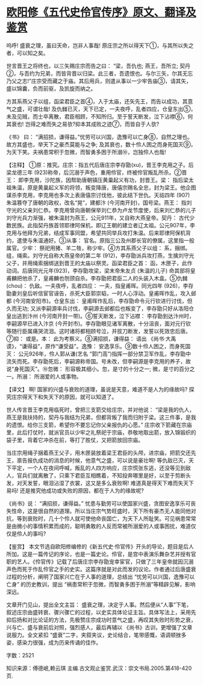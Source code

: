# [欧阳修《五代史伶官传序》原文、翻译及鉴赏](https://www.vrrw.net/wx/14165.html)

呜呼! 盛衰之理，虽曰天命，岂非人事哉! 原庄宗之所以得天下①，与其所以失之者，可以知之矣。

世言晋王之将终也，以三矢赐庄宗而告之曰： “梁，吾仇也; 燕王，吾所立; 契丹②，与吾约为兄弟，而皆背晋以归梁。此三者，吾遗恨也。与尔三矢，尔其无忘乃父之志!”庄宗受而藏之于庙。其后用兵，则遣从事以一少牢告庙③，请其矢，盛以锦囊，负而前驱，及凯旋而纳之。

方其系燕父子以组，函梁君臣之首④，入于太庙，还矢先王，而告以成功，其意气之盛，可谓壮哉! 及仇雠已灭，天下已定，一夫夜呼，乱者四应，仓皇东出⑤，未及见贼，而士卒离散，君臣相顾，不知所归。至于誓天断发，泣下沾襟⑥，何其衰也! 岂得之难而失之易欤?抑本其成败之迹⑦，而皆自于人欤?

《书》 曰： “满招损，谦得益。”忧劳可以兴国，逸豫可以亡身⑧，自然之理也。故方其盛也，举天下之豪杰莫能与之争; 及其衰也，数十伶人困之而身死国灭⑨，为天下笑。夫祸患常积于忽微，而智勇多困于所溺⑩，岂独伶人也哉!



【注释】 ①原：推究。庄宗：指五代后唐庄宗李存勖(xu)，晋王李克用之子。后梁龙德三年 (923)称帝，后沉溺于声色，重用伶官，终被伶官叛乱所杀。②晋王： 即李克用，沙陀族，因帮助唐朝镇压黄巢起义有功，封晋王。梁： 指后梁太祖朱温，原是黄巢起义军的将领，叛变降唐，唐僖宗赐名全忠，封为梁王。他企图谋杀李克用，李克用也多次上表唐僖宗讨伐他，彼此结下世仇。天祜四年 (907) 朱温篡夺了唐朝的政权，改名“晃”，建都汴 (今河南开封)，国号梁。燕王： 指刘守光的父亲刘仁恭。李克用曾向唐朝保举刘仁恭为卢龙节度使，后来刘仁恭的儿子刘守光兵力渐强，被朱温封为燕王，公元911年，又自称大燕皇帝。契丹： 古代少数民族。此指契丹族首领耶律阿保机，即辽王朝的建立者辽太祖。公元907年，李克用与他拜为兄弟，结成军事同盟，希望共同举兵攻打朱温。后来耶律阿保机背约，遣使与朱温通好。③从事： 官名。原指三公及州郡长官的僚属，这里指一般属官。少牢： 祭祀用猪、羊二牲，称少牢。④方其系燕父子以组： 系，捆绑。组，绳索。刘守光自称大燕皇帝的第二年 (912)，李存勖派兵攻打燕，生擒刘守光父子，并用绳索捆绑送到晋王的太庙以祭灵。函梁君臣之首： 函，木匣子，此作动词。后唐同光元年(923)，李存勖攻梁，梁末帝朱友贞 (朱温的儿子) 命其部将皇甫麟把他杀了，皇甫麟也刎颈自杀。李存勖把君臣二人的头装入木盒。⑤仇雠 (chou)： 仇敌。一夫夜呼，乱者四应： 一夫，指皇甫晖。同光四年 (926)，李存勖妻刘皇后听信宦官诬告，杀死大臣郭崇韬，一时人心浮动。皇甫晖作乱，攻入邺都 (今河南安阳市)。仓皇东出： 皇甫晖作乱后，李存勖命令元行钦进行讨伐，但久而无功; 又派李嗣源率兵讨伐，李嗣源去邺都后也叛变了，李存勖只好从洛阳仓皇出逃到汴州 (今河南开封一带)。⑥誓天断发，泣下沾襟： 李存勖到达汴州时，李嗣源早已进入汴京 (今开封市)。李存勖眼见诸军离散，十分沮丧，面对元行钦等随行臣属痛哭流泪。这时诸将都相顾号泣，并拔刀断发，发誓以死效忠后唐。⑦抑： 或是。本： 此为考察义。⑧满招损，谦得益： 语出 《尚书·大禹谟》，“谦得益”，原作“谦受益”。逸豫： 安逸享乐。⑨数十伶人困之，而身死国灭： 公元926年，伶人郭从谦(艺名 “郭门高”)指挥一部分禁卫军作乱，李存勖中流矢而死。李存勖死后，李嗣源称帝国。号未改，但李嗣源是李克用的养子，故说“身死国灭”。⑩忽微： 形容极其细小。忽，是寸的十分之一; 微，是寸的百分之一。所溺： 所溺爱的人或事物。

【译文】 啊! 国家的兴盛与衰败的道理，虽说是天意，难道不是人为的缘故吗? 探究庄宗得天下和失天下的原因，就可以知道了。

世人传言晋王李克用临死时，曾把三支箭交给庄宗，并对他说： “梁是我的仇人，燕王是我扶持的，契丹与我结为兄弟，但都背叛了我而归附于梁。这三件事，是我的遗恨。给你三支箭，希望你不要忘记你父亲报仇的心愿。” 庄宗收下箭藏在宗庙里，此后打仗时，就派官员以少牢之礼祭祀于宗庙，恭敬地取出箭，放入锦锻织的袋子里，背着它冲杀在前，等打了胜仗，又把箭放回宗庙。

当庄宗用绳子捆着燕王父子，用木匣装放着梁王君臣的头颅，进宗庙，把箭交还先王，禀告报仇成功的消息的时候，他意气之盛，可以说是豪壮啊! 等仇敌已灭，天下平定，一个人在夜间呼喊，叛乱的人四方响应，庄宗慌张东逃，还没等见到敌人，官兵们就离散了，只乘下君臣互相瞧着，不知投奔哪里是好，以至于剪断头发，对天发誓，眼泪沾湿了衣裳，这又是多么衰败啊! 难道真是得天下难而失天下易吗! 还是推究他成功或失败的原因，都在于人为的缘故呢?

《尚书》说： “满招损，谦得益。” 忧患与勤劳可以使国家兴盛，贪图安逸享乐可丧失性命，这是很自然的道理。所以当庄宗气势旺盛时，天下所有豪杰无人能同他对抗，等到衰败时，几十个伶人就可使他命丧国亡，为天下人所耻笑。可见祸患常常是由微小的事情积累而成的，聪明勇敢的人反而常被所溺爱的人或事困扰，难道仅仅是伶人的事吗?

【鉴赏】 本文节选自欧阳修编修的《新五代史·伶官传》开头的导论，题目是后人所加。这是一篇传记的序论，也是一篇史论。伶官，是宫中表演乐舞杂艺并授有官职的艺人。《伶官传》记载了后唐庄宗李存勖宠幸宦官，只做了三年皇帝就因沉溺声色而死于作乱伶官之手的史实。这篇序就是对此而发的议论。作者通过后唐盛衰过程的分析，阐明了国家兴亡在于人事的道理，总结出 “忧劳可以兴国，逸豫可以亡身” 的历史教训，提出 “祸患常积于忽微，而智勇多困于所溺”等精辟见解，影响深远。

文章开门见山，提出全文主旨： 盛衰之理，决定于人事。然后便从“人事”下笔，叙述庄宗由盛转衰、骤兴骤亡的过程，以史实具体论证主旨。具体写法上，采用先抑后扬和对比论证的方法，先极赞庄宗成功时意气之盛，再叹其失败时形势之衰，兴与亡、盛与衰前后对照，强烈感人，最后再辅以 《尚书》古训，更增强了文章说服力。全文紧扣 “盛衰”二字，夹叙夹议，史论结合，笔带感慨，语调顿挫多姿，感染力很强，成为历来传诵的佳作。

字数：2521

知识来源：傅德岷,赖云琪 主编.古文观止鉴赏.武汉：崇文书局.2005.第418-420页.

